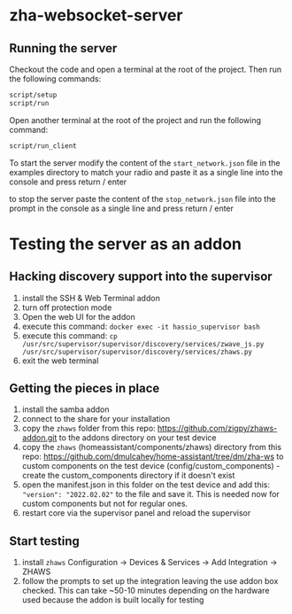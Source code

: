 # zha-websocket-server

## Running the server

Checkout the code and open a terminal at the root of the project. Then run the following commands:

```bash
script/setup
script/run
```

Open another terminal at the root of the project and run the following command:

```bash
script/run_client
```

To start the server modify the content of the `start_network.json` file in the examples directory to match your radio and paste it as a single line into the console and press return / enter

to stop the server paste the content of the `stop_network.json` file into the prompt in the console as a single line and press return / enter

# Testing the server as an addon

## Hacking discovery support into the supervisor

1. install the SSH & Web Terminal addon
2. turn off protection mode
3. Open the web UI for the addon
4. execute this command: `docker exec -it hassio_supervisor bash`
5. execute this command: `cp /usr/src/supervisor/supervisor/discovery/services/zwave_js.py /usr/src/supervisor/supervisor/discovery/services/zhaws.py`
6. exit the web terminal

## Getting the pieces in place

1. install the samba addon
2. connect to the share for your installation
3. copy the `zhaws` folder from this repo: <https://github.com/zigpy/zhaws-addon.git> to the addons directory on your test device
4. copy the `zhaws` (homeassistant/components/zhaws) directory from this repo: <https://github.com/dmulcahey/home-assistant/tree/dm/zha-ws> to custom components on the test device (config/custom_components) - create the custom_components directory if it doesn't exist
5. open the manifest.json in this folder on the test device and add this: `"version": "2022.02.02"` to the file and save it. This is needed now for custom components but not for regular ones.
6. restart core via the supervisor panel and reload the supervisor

## Start testing

1. install `zhaws` Configuration -> Devices & Services -> Add Integration -> ZHAWS
2. follow the prompts to set up the integration leaving the use addon box checked. This can take ~50-10 minutes depending on the hardware used because the addon is built locally for testing
